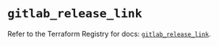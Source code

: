 # `gitlab_release_link`

Refer to the Terraform Registry for docs: [`gitlab_release_link`](https://registry.terraform.io/providers/gitlabhq/gitlab/17.0.1/docs/resources/release_link).
